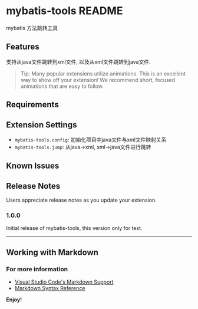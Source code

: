 # mybatis-tools README

mybatis 方法跳转工具

## Features

支持从java文件跳转到xml文件, 以及从xml文件跳转到java文件.

> Tip: Many popular extensions utilize animations. This is an excellent way to show off your extension! We recommend short, focused animations that are easy to follow.

## Requirements


## Extension Settings

* `mybatis-tools.config`: 初始化项目中java文件与xml文件映射关系
* `mybatis-tools.jump`: 从java->xml, xml->java文件进行跳转

## Known Issues


## Release Notes

Users appreciate release notes as you update your extension.

### 1.0.0

Initial release of mybatis-tools, this version only for test.

-----------------------------------------------------------------------------------------------------------

## Working with Markdown

### For more information

* [Visual Studio Code's Markdown Support](http://code.visualstudio.com/docs/languages/markdown)
* [Markdown Syntax Reference](https://help.github.com/articles/markdown-basics/)

**Enjoy!**
